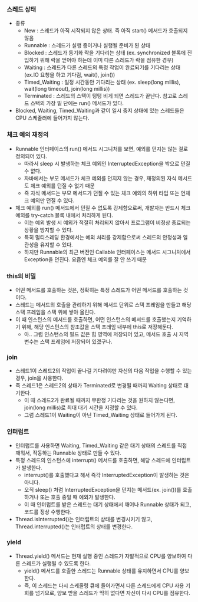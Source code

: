 ### 스레드 상태
- 종류
  - New : 스레드가 아직 시작되지 않은 상태. 즉 아직 start() 메서드가 호출되지 않음
  - Runnable : 스레드가 실행 중이거나 실행될 준비가 된 상태
  - Blocked : 스레드가 동기화 락을 기다리는 상태 (ex. synchronized 블록에 진입하기 위해 락을 얻어야 하는데 이미 다른 스레드가 락을 점유한 경우)
  - Waiting : 스레드가 다른 스레드의 특정 작업이 완료되기를 기다리는 상태 (ex.IO 요청을 하고 기다림, wait(), join())
  - Timed_Waiting : 일정 시간동안 기다리는 상태 (ex. sleep(long millis), wait(long timeout), join(long millis))
  - Terminated : 스레드의 스택이 텅텅 비게 되면 스레드가 끝난다. 참고로 스레드 스택의 가장 밑 단에는 run() 메서드가 있다.
- Blocked, Waiting, Timed_Waiting과 같이 일시 중지 상태에 있는 스레드들은 CPU 스케줄러에 들어가지 않는다. 

### 체크 예외 재정의
- Runnable 인터페이스의 run() 메서드 시그니처를 보면, 예외를 던지는 않는 걸로 정의되어 있다.
  - 따라서 sleep 시 발생하는 체크 예외인 InterruptedException을 밖으로 던질 수 없다.
  - 자바에서는 부모 메서드가 체크 예외를 던지지 않는 경우, 재정의된 자식 메서드도 체크 예외를 던질 수 없기 때문
  - 즉 자식 메서드는 부모 메서드가 던질 수 있는 체크 예외의 하위 타입 또는 언체크 예외만 던질 수 있다.
- 체크 예외를 run() 메서드에서 던질 수 없도록 강제함으로써, 개발자는 반드시 체크 예외를 try-catch 블록 내에서 처리하게 된다.
  - 이는 예외 발생 시 예외가 적절히 처리되지 않아서 프로그램이 비정상 종료되는 상황을 방지할 수 있다.
  - 특히 멀티스레딩 환경에서는 예외 처리를 강제함으로써 스레드의 안정성과 일관성을 유지할 수 있다.
  - 하지만 Runnable의 최근 버전인 Callable 인터페이스는 메서드 시그니처에서 Exception을 던진다. 요즘엔 체크 예외를 잘 안 쓰기 때문

### this의 비밀
- 어떤 메서드를 호출하는 것은, 정확히는 특정 스레드가 어떤 메서드를 호출하는 것이다.
- 스레드는 메서드의 호출을 관리하기 위해 메서드 단위로 스택 프레임을 만들고 해당 스택 프레임을 스택 위에 쌓아 올린다.
- 이 때 인스턴스의 메서드를 호출하면, 어떤 인스턴스의 메서드를 호출했는지 기억하기 위해, 해당 인스턴스의 참조값을 스택 프레임 내부에 this로 저장해둔다.
  - 아.. 그럼 인스턴스의 필드 값은 힙 영역에 저장되어 있고, 메서드 호출 시 지역변수는 스택 프레임에 저장되어 있겠구나.

### join
- 스레드1이 스레드2의 작업이 끝나길 기다려야만 자신의 다음 작업을 수행할 수 있는 경우, join을 사용한다.
- 즉 스레드1은 스레드2의 상태가 Terminated로 변경될 때까지 Waiting 상태로 대기한다.
  - 이 때 스레드2가 완료될 때까지 무한정 기다리는 것을 원하지 않는다면, join(long millis)로 최대 대기 시간을 지정할 수 있다.
  - 그럼 스레드1이 Waiting이 아닌 Timed_Waiting 상태로 들어가게 된다.

### 인터럽트
- 인터럽트를 사용하면 Waiting, Timed_Waiting 같은 대기 상태의 스레드를 직접 깨워서, 작동하는 Runnable 상태로 만들 수 있다.
- 특정 스레드의 인스턴스에 interrupt() 메서드를 호출하면, 해당 스레드에 인터럽트가 발생한다.
  - interrupt()를 호출했다고 해서 즉각 InterruptedException이 발생하는 것은 아니다.
  - 오직 sleep() 처럼 InterruptedException을 던지는 메서드(ex. join())를 호출하거나 또는 호출 중일 때 예외가 발생한다.
  - 이 때 인터럽트를 받은 스레드는 대기 상태에서 깨어나 Runnable 상태가 되고, 코드를 정상 수행한다.
- Thread.isInterrupted()는 인터럽트의 상태를 변경시키기 않고, Thread.interrupted()는 인터럽트의 상태를 변경한다.

### yield
- Thread.yield() 메서드는 현재 실행 중인 스레드가 자발적으로 CPU를 양보하여 다른 스레드가 실행될 수 있도록 한다.
  - yield() 메서드를 호출한 스레드는 Runnable 상태를 유지하면서 CPU를 양보한다.
  - 즉, 이 스레드는 다시 스케줄링 큐에 들어가면서 다른 스레드에게 CPU 사용 기회를 넘기므로, 양보 받을 스레드가 딱히 없다면 자신이 다시 CPU를 점유한다.
